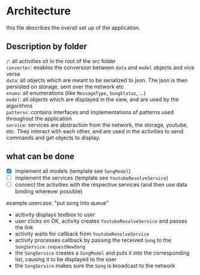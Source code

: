 # Architecture

this file describes the overall set up of the application. 

## Description by folder
`/`: all activities sit in the root of the src folder  
`converter`: enables the conversion between `data` and `model` objects and vice versa  
`data`: all objects which are meant to be serialized to json. The json is then persisted on storage, sent over the network etc  
`enums`: all enumerations (like `MessageType`, `SongStatus`, ...)  
`model`: all objects which are displayed in the view, and are used by the algorithms  
`patterns`: contains interfaces and implementations of patterns used throughout the application   
`service`: services are abstraction from the network, the storage, youtube, etc. They interact with each other, and are used in the activities to send commands and get objects to display.

## what can be done
 - [x] implement all models (template see `SongModel`)
 - [ ] implement the services (template see `YoutubeResolveService`)
 - [ ] connect the activities with the respective services (and then use data binding wherever possible)
 
 example usercase: "put song into queue"  
 - acitivity displays textbox to user
 - user clicks on OK, activity creates `YoutubeResolveService` and passes the link
 - activity waits for callback from `YoutubeResolveService`
 - activity processes callback by passing the received `Song` to the `SongService.requestNewSong`
 - the `SongService` creates a `SongModel` and puts it into the corresponding list, causing it to be displayed to the user
 - the `SongService` makes sure the `Song` is broadcast to the network